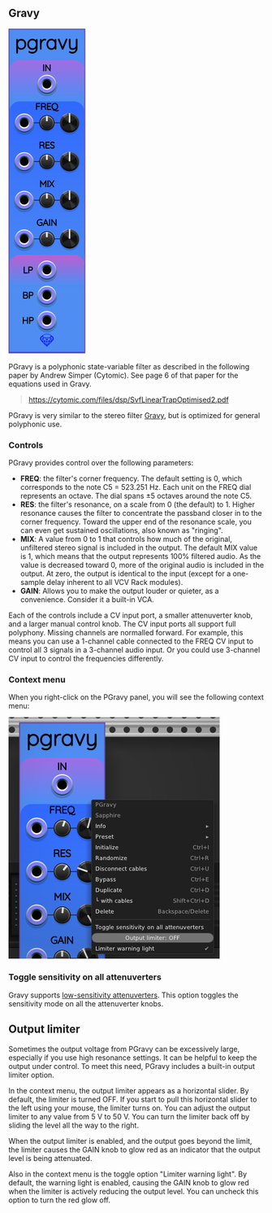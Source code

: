 ## Gravy

![PGravy](images/pGravy.png)

PGravy is a polyphonic state-variable filter as described in the following paper by Andrew Simper (Cytomic). See page 6 of that paper for the equations used in Gravy.

> https://cytomic.com/files/dsp/SvfLinearTrapOptimised2.pdf

PGravy is very similar to the stereo filter [Gravy](Gravy.md), but is optimized for general polyphonic use.

### Controls

PGravy provides control over the following parameters:

* **FREQ**: the filter's corner frequency. The default setting is 0, which corresponds to the note C5 = 523.251&nbsp;Hz. Each unit on the FREQ dial represents an octave. The dial spans &pm;5 octaves around the note C5.
* **RES**: the filter's resonance, on a scale from 0 (the default) to 1. Higher resonance causes the filter to concentrate the passband closer in to the corner frequency. Toward the upper end of the resonance scale, you can even get sustained oscillations, also known as "ringing".
* **MIX**: A value from 0 to 1 that controls how much of the original, unfiltered stereo signal is included in the output. The default MIX value is 1, which means that the output represents 100% filtered audio. As the value is decreased toward 0, more of the original audio is included in the output. At zero, the output is identical to the input (except for a one-sample delay inherent to all VCV Rack modules).
* **GAIN**: Allows you to make the output louder or quieter, as a convenience. Consider it a built-in VCA.

Each of the controls include a CV input port, a smaller attenuverter knob, and a larger manual control knob. The CV input ports all support full polyphony. Missing channels are normalled forward. For example, this means you can use a 1-channel cable connected to the FREQ CV input to control all 3 signals in a 3-channel audio input. Or you could use 3-channel CV input to control the frequencies differently.

### Context menu

When you right-click on the PGravy panel, you will see the following context menu:

![Gravy context menu](images/pgravy_menu.png)

### Toggle sensitivity on all attenuverters

Gravy supports [low-sensitivity attenuverters](LowSensitivityAttenuverterKnobs.md).
This option toggles the sensitivity mode on all the attenuverter knobs.

## Output limiter

Sometimes the output voltage from PGravy can be excessively large, especially
if you use high resonance settings. It can be helpful to keep the output under
control. To meet this need, PGravy includes a built-in output limiter option.

In the context menu, the output limiter appears as a horizontal slider.
By default, the limiter is turned OFF. If you start to pull this horizontal
slider to the left using your mouse, the limiter turns on. You can adjust the
output limiter to any value from 5&nbsp;V to 50&nbsp;V. You can turn the limiter
back off by sliding the level all the way to the right.

When the output limiter is enabled, and the output goes beyond the limit,
the limiter causes the GAIN knob to glow red as an indicator that the output
level is being attenuated.

Also in the context menu is the toggle option "Limiter warning light".
By default, the warning light is enabled, causing the GAIN knob to glow red
when the limiter is actively reducing the output level. You can uncheck this
option to turn the red glow off.
